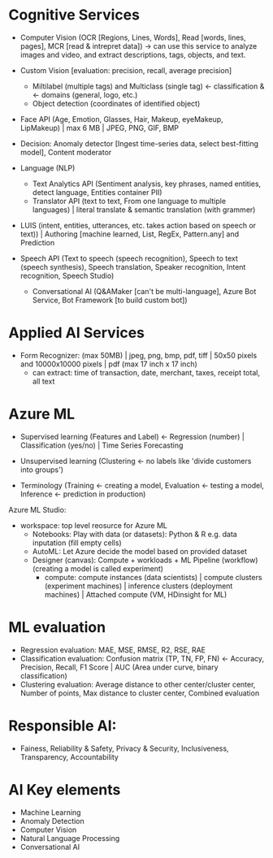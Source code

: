 # Cognitive Services
 - Computer Vision (OCR [Regions, Lines, Words], Read [words, lines, pages], MCR [read & intrepret data]) -> can use this service to analyze images and video, and extract descriptions, tags, objects, and text.
 - Custom Vision [evaluation: precision, recall, average precision]
    - Miltilabel (multiple tags) and Multiclass (single tag) <- classification & <- domains (general, logo, etc.)
    - Object detection (coordinates of identified object) 
 - Face API (Age, Emotion, Glasses, Hair, Makeup, eyeMakeup, LipMakeup) | max 6 MB | JPEG, PNG, GIF, BMP

 - Decision: Anomaly detector [Ingest time-series data, select best-fitting model], Content moderator
 
 - Language (NLP)
   - Text Analytics API (Sentiment analysis, key phrases, named entities, detect language, Entities container PII)
   - Translator API (text to text, From one language to multiple languages) | literal translate & semantic translation (with grammer)
 - LUIS (intent, entities, utterances, etc. takes action based on speech or text)) | Authoring [machine learned, List, RegEx, Pattern.any] and Prediction
 - Speech API (Text to speech (speech recognition), Speech to text (speech synthesis), Speech translation, Speaker recognition, Intent recognition, Speech Studio)
   - Conversational AI (Q&AMaker [can't be multi-language], Azure Bot Service, Bot Framework [to build custom bot])

# Applied AI Services
 - Form Recognizer: (max 50MB) | jpeg, png, bmp, pdf, tiff | 50x50 pixels and 10000x10000 pixels | pdf (max 17 inch x 17 inch)
    - can extract: time of transaction, date, merchant, taxes, receipt total, all text

# Azure ML
 - Supervised learning (Features and Label) <- Regression (number) | Classification (yes/no) | Time Series Forecasting
 - Unsupervised learning (Clustering <- no labels like 'divide customers into groups')
 
 - Terminology (Training <- creating a model, Evaluation <- testing a model, Inference <- prediction in production)
 
 Azure ML Studio:
 - workspace: top level reosurce for Azure ML
   - Notebooks: Play with data (or datasets): Python & R       e.g. data inputation (fill empty cells)
   - AutoML: Let Azure decide the model based on provided dataset
   - Designer (canvas): Compute + workloads + ML Pipeline (workflow)
     (creating a model is called experiment)
      - compute: compute instances (data scientists) | compute clusters (experiment machines) | inference clusters (deployment machines) | Attached compute (VM, HDinsight for ML)

# ML evaluation
- Regression evaluation: MAE, MSE, RMSE, R2, RSE, RAE
- Classification evaluation: Confusion matrix (TP, TN, FP, FN) <- Accuracy, Precision, Recall, F1 Score | AUC (Area under curve, binary classification)
- Clustering evaluation: Average distance to other center/cluster center, Number of points, Max distance to cluster center, Combined evaluation

# Responsible AI:
  - Fainess, Reliability & Safety, Privacy & Security, Inclusiveness, Transparency, Accountability

# AI Key elements
- Machine Learning
- Anomaly Detection
- Computer Vision 
- Natural Language Processing
- Conversational AI
